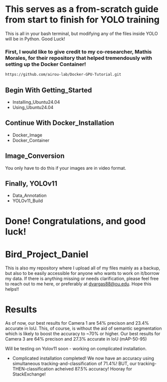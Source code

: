 # This serves as a from-scratch guide from start to finish for YOLO training
This is all in your bash terminal, but modifying any of the files inside YOLO will be in Python. Good Luck!

### First, I would like to give credit to my co-researcher, Mathis Morales, for their repository that helped tremendously with setting up the Docker Container!
```bash
https://github.com/airou-lab/Docker-GPU-Tutorial.git
```

## Begin With Getting_Started
- Installing_Ubuntu24.04
- Using_Ubuntu24.04

## Continue With Docker_Installation
- Docker_Image
- Docker_Container

## Image_Conversion
You only have to do this if your images are in video format.

## Finally, YOLOv11
- Data_Annotation
- YOLOv11_Build

# Done! Congratulations, and good luck!

# Bird_Project_Daniel
This is also my repository where I upload all of my files mainly as a backup, but also to be easily accessible for anyone who wants to work on it/borrow my data. If there is anything missing or needs clarification, please feel free to reach out to me here, or preferably at dvargas88@ou.edu. Hope this helps!!

# Results
As of now, our best results for Camera 1 are 54% precison and 23.4% accurate in IoU. This, of course, is without the aid of semantic segmentation which is likely to boost the accuracy to ~70% or higher.
Our best results for Camera 3 are 64% precison and 27.3% accurate in IoU (mAP-50-95)

Will be testing on Yolov11 soon - working on complicated installation. 

- Complicated installation completed! We now have an accuracy using simultaneous tracking-and-classification of 71.4%! BUT, our tracking-THEN-classification acheived 87.5% accuracy! Hooray for StackExchange!
